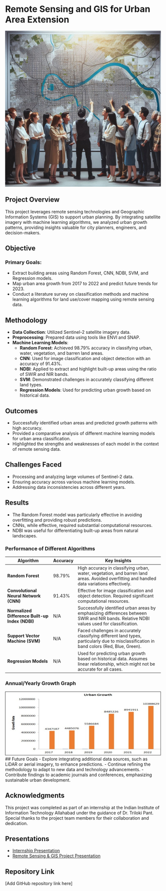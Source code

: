 # Remote Sensing and GIS for Urban Area Extension
<img src= '_00549f2a-8f7c-491d-83bf-551346498a97.jpg' align= "center"/>

## Project Overview
This project leverages remote sensing technologies and Geographic Information Systems (GIS) to support urban planning. By integrating satellite imagery with machine learning algorithms, we analyzed urban growth patterns, providing insights valuable for city planners, engineers, and decision-makers.

## Objective
### Primary Goals:
- Extract building areas using Random Forest, CNN, NDBI, SVM, and Regression models.
- Map urban area growth from 2017 to 2022 and predict future trends for 2023.
- Conduct a literature survey on classification methods and machine learning algorithms for land use/cover mapping using remote sensing data.

## Methodology
- **Data Collection**: Utilized Sentinel-2 satellite imagery data.
- **Preprocessing**: Prepared data using tools like ENVI and SNAP.
- **Machine Learning Models**:
  - **Random Forest**: Achieved 98.79% accuracy in classifying urban, water, vegetation, and barren land areas.
  - **CNN**: Used for image classification and object detection with an accuracy of 91.43%.
  - **NDBI**: Applied to extract and highlight built-up areas using the ratio of SWIR and NIR bands.
  - **SVM**: Demonstrated challenges in accurately classifying different land types.
  - **Regression Models**: Used for predicting urban growth based on historical data.

## Outcomes
- Successfully identified urban areas and predicted growth patterns with high accuracy.
- Provided a comparative analysis of different machine learning models for urban area classification.
- Highlighted the strengths and weaknesses of each model in the context of remote sensing data.

## Challenges Faced
- Processing and analyzing large volumes of Sentinel-2 data.
- Ensuring accuracy across various machine learning models.
- Addressing data inconsistencies across different years.

## Results
- The Random Forest model was particularly effective in avoiding overfitting and providing robust predictions.
- CNNs, while effective, required substantial computational resources.
- NDBI was useful for differentiating built-up areas from natural landscapes.

### Performance of Different Algorithms
| **Algorithm**              | **Accuracy** | **Key Insights**                                                                                                                                       |
|----------------------------|--------------|---------------------------------------------------------------------------------------------------------------------------------------------------------|
| **Random Forest**           | 98.79%       | High accuracy in classifying urban, water, vegetation, and barren land areas. Avoided overfitting and handled data variations effectively.               |
| **Convolutional Neural Network (CNN)** | 91.43%       | Effective for image classification and object detection. Required significant computational resources.                                                  |
| **Normalized Difference Built-up Index (NDBI)** | N/A          | Successfully identified urban areas by emphasizing differences between SWIR and NIR bands. Relative NDBI values used for classification.               |
| **Support Vector Machine (SVM)**       | N/A          | Faced challenges in accurately classifying different land types, particularly due to misclassification in band colors (Red, Blue, Green).                |
| **Regression Models**       | N/A          | Used for predicting urban growth based on historical data. Assumes linear relationship, which might not be accurate for all cases.                       |

### Annual/Yearly Growth Graph
<img src= 'anualUrbanGrowth.PNG' align=center/>
## Future Goals
- Explore integrating additional data sources, such as LiDAR or aerial imagery, to enhance predictions.
- Continue refining the methodology to adapt to new data and technology advancements.
- Contribute findings to academic journals and conferences, emphasizing sustainable urban development.

## Acknowledgments
This project was completed as part of an internship at the Indian Institute of Information Technology Allahabad under the guidance of Dr. Triloki Pant. Special thanks to the project team members for their collaboration and dedication.

## Presentations
- [Internship Presentation](#)
- [Remote Sensing & GIS Project Presentation](#)

## Repository Link
[Add GitHub repository link here]
